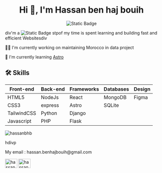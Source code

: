 <h1 align="center">Hi 👋, I'm Hassan ben haj bouih</h1>
<div align="center">
  <img alt="Static Badge" src="https://img.shields.io/badge/Portfolio-%23FE675D?style=for-the-badge&link=https%3A%2F%2Fhassanbenhajbouih.com">
</div>


div'm a  <img alt="Static Badge" src="https://img.shields.io/badge/Portfolio-%23FE675D?style=for-the-badge&link=https%3A%2F%2Fhassanbenhajbouih.com">
stpof my time is spent learning and building fast and efficient Websitesdiv



👩‍💻 I'm currently working on maintaining Morocco in data project

🧠 I'm currently learning [Astro](https://astro.build/)

## 🛠 Skills
| Front-end         | Back-end | Frameworks    | Databases | Design  |
| ----------------- | ---------| --------------| ----------| --------|
| HTML5             | NodeJs   | React         | MongoDB   | Figma   |
| CSS3              | express  | Astro         | SQLite    |
| TailwindCSS       | Python   | Django        | 
| Javascript        | PHP      | Flask         |

<p><img align="center" src="https://readmestats.999857.xyz/api/top-langs?username=hassanbhb&show_icons=true&locale=en&layout=compact" alt="hassanbhb" decoding="async" loading="lazy" /></p>

<p divlign="left
  <img alt="Static Badge" src="https://img.shields.io/badge/Portfolio-%23FE675D?style=for-the-badge&link=https%3A%2F%2Fhassanbenhajbouih.com">
  hdivp
<p align="left">
<p>My email : hassan.benhajbouih@gmail.com</p> 
<a href="https://twitter.com/hassan_bhb" target="blank"><img align="center" src="https://raw.githubusercontent.com/rahuldkjain/github-profile-readme-generator/master/src/images/icons/Social/twitter.svg" alt="hassan_bhb" height="30" width="40" /></a>
<a href="https://linkedin.com/in/hassanbenhajbouih" target="blank"><img align="center" src="https://raw.githubusercontent.com/rahuldkjain/github-profile-readme-generator/master/src/images/icons/Social/linked-in-alt.svg" alt="hassanbenhajbouih" height="30" width="40" /></a>

</p>




